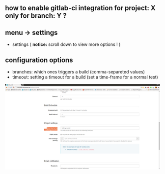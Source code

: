 how to enable gitlab-ci integration for project: X only for branch: Y ? 
----

menu -> settings
----
- settings ( **notice:** scroll down to view more options ! )

configuration options
----
- branches: which ones triggers a build (comma-separeted values)
- timeout:  setting a timeout for a build (set a time-frame for a normal test)

![branches](../png/branches.png)